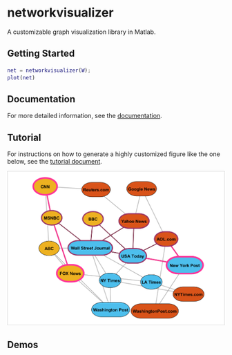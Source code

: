 # networkvisualizer
A customizable graph visualization library in Matlab.

## Getting Started

```Matlab
net = networkvisualizer(W);
plot(net)
```

## Documentation

For more detailed information, see the [documentation](docs/setNodeLabels.md).

## Tutorial
For instructions on how to generate a highly customized figure like the one below, see the [tutorial document](tutorial.pdf).

<img src="sample_output/tutorial_network.png" width="600">

## Demos
